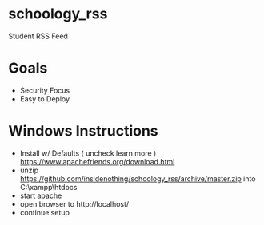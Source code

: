 # schoology_rss
Student RSS Feed


# Goals
* Security Focus
* Easy to Deploy

# Windows Instructions
* Install w/ Defaults ( uncheck learn more ) https://www.apachefriends.org/download.html
* unzip https://github.com/insidenothing/schoology_rss/archive/master.zip into C:\xampp\htdocs
* start apache
* open browser to http://localhost/ 
* continue setup
